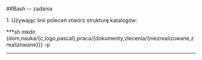 ##Bash -- zadania    


1\. Używając linii poleceń stwórz strukturę katalogów:

***sh
mkdir {dom,nauka/{c,logo,pascal},praca/{dokumenty,zlecenia/{niezrealizowane,zrealizowane}}} -p
***
